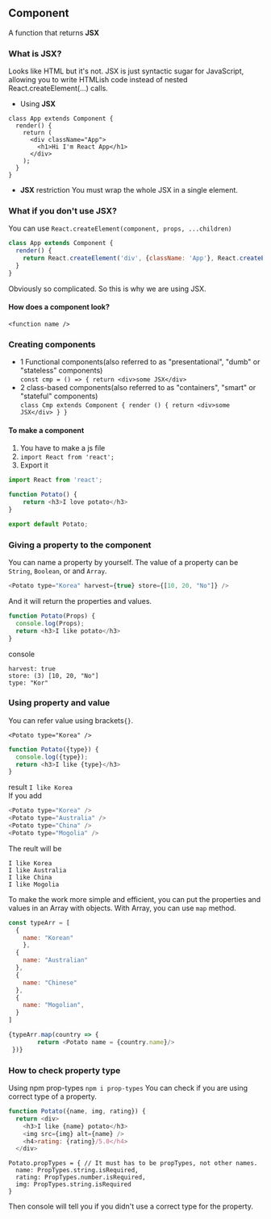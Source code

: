 
## Component
A function that returns **JSX**

### What is JSX?
Looks like HTML but it's not. JSX is just syntactic sugar for JavaScript, allowing you to write HTMLish code instead of nested React.createElement(...) calls.<br>

- Using **JSX**
```JSX
class App extends Component {
  render() {
    return (
      <div className="App">
        <h1>Hi I'm React App</h1>
      </div>
    );
  }
}
```
- **JSX** restriction
You must wrap the whole JSX in a single element. 

### What if you don't use JSX?
You can use `React.createElement(component, props, ...children)`
```js
class App extends Component {
  render() {
    return React.createElement('div', {className: 'App'}, React.createElement('h1', null, `Hi I'm React App`))
  }
}
```
Obviously so complicated. So this is why we are using JSX.

#### How does a component look?
`<function name />`

### Creating components

* 1 Functional components(also referred to as "presentational", "dumb" or "stateless" components)<br>
`const cmp = () => { return <div>some JSX</div>`
* 2 class-based components(also referred to as "containers", "smart" or "stateful" components)<br>
`class Cmp extends Component { render () { return <div>some JSX</div> } }`


#### To make a component
1. You have to make a js file
2. `import React from 'react';`
3. Export it
```js
import React from 'react';

function Potato() {
    return <h3>I love potato</h3>
}

export default Potato;
```
### Giving a property to the component
You can name a property by yourself. The value of a property can be `String`, `Boolean`, or and `Array`. 
```js
<Potato type="Korea" harvest={true} store={[10, 20, "No"]} />
```
And it will return the properties and values.
```js
function Potato(Props) {
  console.log(Props);
  return <h3>I like potato</h3>
}
```
console
```
harvest: true
store: (3) [10, 20, "No"]
type: "Kor"
```
### Using property and value
You can refer value using brackets`{}`.
```
<Potato type="Korea" />
```
```js
function Potato({type}) {
  console.log({type});
  return <h3>I like {type}</h3>
}
```
result `I like Korea`
<br>
If you add 
```js
<Potato type="Korea" />
<Potato type="Australia" />
<Potato type="China" />
<Potato type="Mogolia" />
```
The reult will be 
```
I like Korea
I like Australia
I like China
I like Mogolia
```
To make the work more simple and efficient, you can put the properties and values in an Array with objects. With Array, you can use `map` method.
```js
const typeArr = [
  {
    name: "Korean"
    },
  {
    name: "Australian"
  },
  {
    name: "Chinese"
  },
  {
    name: "Mogolian",
  }
]
```
```js
{typeArr.map(country => {
        return <Potato name = {country.name}/>
 })}
```
### How to check property type
Using npm prop-types `npm i prop-types`
You can check if you are using correct type of a property. 
```js
function Potato({name, img, rating}) {
  return <div>
    <h3>I like {name} potato</h3>
    <img src={img} alt={name} />
    <h4>rating: {rating}/5.0</h4>
  </div>
```
```
Potato.propTypes = { // It must has to be propTypes, not other names.
  name: PropTypes.string.isRequired,
  rating: PropTypes.number.isRequired,
  img: PropTypes.string.isRequired
}
```
Then console will tell you if you didn't use a correct type for the property.
